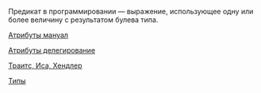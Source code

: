 Предикат в программировании — выражение, использующее одну или более величину с результатом булева типа.

[Атрибуты мануал](https://metacpan.org/pod/distribution/Moose/lib/Moose/Manual/Attributes.pod)

[Атрибуты делегирование](https://metacpan.org/pod/distribution/Moose/lib/Moose/Manual/Delegation.pod)

[Траитс, Иса, Хендлер](https://metacpan.org/pod/Moose::Meta::Attribute::Native)

[Типы](https://metacpan.org/pod/distribution/Moose/lib/Moose/Manual/Types.pod)
